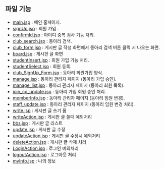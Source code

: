 ## 파일 기능
- [main.jsp](https://github.com/Jinseop95/Capstone_Design/blob/master/web/main.jsp) : 메인 홈페이지.
- [signUp.jsp](https://github.com/Jinseop95/Capstone_Design/blob/master/web/signUp.jsp) : 회원 가입 .
- [confirmId.jsp](https://github.com/Jinseop95/Capstone_Design/blob/master/web/confirmId.jsp) : 아이디 중복 검사 기능 처리.
- [club_search.jsp](https://github.com/Jinseop95/Capstone_Design/blob/master/web/club_search.jsp) : 동아리 검색.
- [club_form.jsp](https://github.com/Jinseop95/Capstone_Design/blob/master/web/club_form.jsp) : 게시판 글 작성 화면에서 동아리 검색 버튼 클릭 시 나오는 화면.
- [board.jsp](https://github.com/Jinseop95/Capstone_Design/blob/master/web/board.jsp) : 게시판 글 화면
- [studentInsert.jsp](https://github.com/Jinseop95/Capstone_Design/blob/master/web/studentInsert.jsp) : 회원 가입 기능 처리.
- [studentSelect.jsp](https://github.com/Jinseop95/Capstone_Design/blob/master/web/studentSelect.jsp) : 회원 등록.
- [club_SignUp_Form.jsp](https://github.com/Jinseop95/Capstone_Design/blob/master/web/club_SignUp_Form.jsp) : 동아리 회원가입 양식.
- [manage.jsp](https://github.com/Jinseop95/Capstone_Design/blob/master/web/manage.jsp) : 동아리 관리자 페이지 (동아리 가입 승인).
- [manage_list.jsp](https://github.com/Jinseop95/Capstone_Design/blob/master/web/manage_list.jsp) : 동아리 관리자 페이지 (동아리 회원 목록).
- [join_cd_update.jsp](https://github.com/Jinseop95/Capstone_Design/blob/master/web/join_cd_update.jsp) : 동아리 가입 회원 승인 처리.
- [memberInfo.jsp](https://github.com/Jinseop95/Capstone_Design/blob/master/web/memberInfo.jsp) : 동아리 관리자 페이지 (동아리 임원 변경).
- [staff_update.jsp](https://github.com/Jinseop95/Capstone_Design/blob/master/web/staff_update.jsp) : 동아리 관리자 페이지 (동아리 임원 변경 처리).
- [write.jsp](https://github.com/Jinseop95/Capstone_Design/blob/master/web/write.jsp) : 게시판 글 쓰기 폼
- [writeAction.jsp](https://github.com/Jinseop95/Capstone_Design/blob/master/web/write.jsp) : 게시판 글 쓸때 예외처리
- [bbs.jsp](https://github.com/Jinseop95/Capstone_Design/blob/master/web/bbs.jsp) : 게시판 글 리스트
- [update.jsp](https://github.com/Jinseop95/Capstone_Design/blob/master/web/write.jsp) : 게시판 글 수정
- [updateAction.jsp](https://github.com/Jinseop95/Capstone_Design/blob/master/web/write.jsp) : 게시판 글 수정시 예외처리
- [deleteAction.jsp](https://github.com/Jinseop95/Capstone_Design/blob/master/web/write.jsp) : 게시판 글 삭제 처리
- [LoginAction.jsp](https://github.com/Jinseop95/Capstone_Design/blob/master/web/write.jsp) : 로그인 예외처리
- [logoutAction.jsp](https://github.com/Jinseop95/Capstone_Design/blob/master/web/write.jsp) : 로그아웃 처리 
- [myInfo.jsp](https://github.com/Jinseop95/Capstone_Design/blob/master/web/myInfo.jsp) : 나의 정보 

